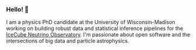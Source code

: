 ### Hello! 👋

I am a physics PhD candidate at the University of Wisconsin-Madison working on building robust data and statistical inference pipelines for the [IceCube Neutrino Observatory](https://icecube.wisc.edu/). I'm passionate about open software and the intersections of big data and particle astrophysics.

<!--
**apizzuto/apizzuto** is a ✨ _special_ ✨ repository because its `README.md` (this file) appears on your GitHub profile.

Here are some ideas to get you started:

- 🔭 I’m currently working on ...
- 🌱 I’m currently learning ...
- 👯 I’m looking to collaborate on ...
- 🤔 I’m looking for help with ...
- 💬 Ask me about ...
- 📫 How to reach me: ...
- 😄 Pronouns: ...
- ⚡ Fun fact: ...
-->

